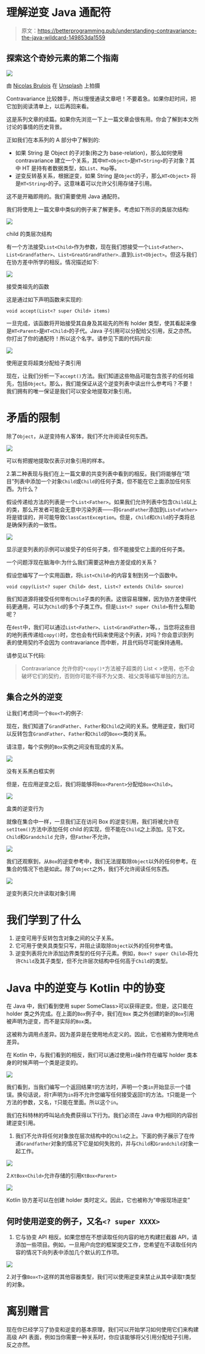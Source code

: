 # 理解逆变 Java 通配符

> 原文：<https://betterprogramming.pub/understanding-contravariance-the-java-wildcard-149853da1559>

## 探索这个奇妙元素的第二个指南

![](img/b758a71407a2c0e74d03252214601ad6.png)

由 [Nicolas Brulois](https://unsplash.com/@nicod5300?utm_source=unsplash&utm_medium=referral&utm_content=creditCopyText) 在 [Unsplash](https://unsplash.com/s/photos/bucket?utm_source=unsplash&utm_medium=referral&utm_content=creditCopyText) 上拍摄

Contravariance 比较棘手，所以慢慢通读文章吧！不要着急。如果你赶时间，把它加到阅读清单上，以后再回来看。

这是系列文章的续篇。如果你先浏览一下上一篇文章会很有用。你会了解到本文所讨论的事情的历史背景。

正如我们在本系列的 A 部分中了解到的:

*   如果 String 是 Object 的子对象(称之为 base-relation)，那么如何使用 contravariance 建立一个关系，其中`HT<Object>`是`HT<String>`的子对象？其中 HT 是持有者数据类型，如`List`、`Map`等。
*   逆变反转基关系，根据逆变，如果 String 是`Object`的子，那么`HT<Object>` 将是`HT<String>`的子。这意味着可以允许父引用存储子引用。

这不是开箱即用的。我们需要使用 Java 通配符。

我们将使用上一篇文章中类似的例子来了解更多。考虑如下所示的类层次结构:

![](img/7b70f25a2924407cba8561be1e9584f5.png)

child 的类层次结构

有一个方法接受`List<Child>`作为参数，现在我们想接受一个`List<Father>`、`List<Grandfather>`、`List<GreatGrandFather>`..直到`List<Object>`。但这与我们在协方差中所学的相反。情况描述如下:

![](img/1fa064d68847c2f8c30805bf18ed1c38.png)

接受类祖先的函数

这是通过如下声明函数来实现的:

```
void accept(List<? super Child> items)
```

一旦完成，该函数将开始接受其自身及其祖先的所有 holder 类型，使其看起来像是`HT<Parent>`是`HT<Child>`的子代。Java 子引用可以分配给父引用，反之亦然。你打出了你的通配符！所以这个名字。请参见下面的代码片段:

![](img/3ca6d81c892549e794bd7bd769ae83c3.png)

使用逆变将超类分配给子类引用

现在，让我们分析一下`accept()`方法。我们知道这些物品可能包含孩子的任何祖先，包括`Object`。那么，我们能保证从这个逆变列表中读出什么参考吗？不要！我们拥有的唯一保证是我们可以安全地提取对象引用。

# 矛盾的限制

除了`Object`，从逆变持有人客体，我们不允许阅读任何东西。

![](img/60009abc655bbf2de0fb505602ab77b5.png)

可以有把握地提取仅表示对象引用的样本。

2.第二种表现与我们在上一篇文章的共变列表中看到的相反。我们将能够在“项目”列表中添加一个对象`Child`或`Child`的任何子类，但不能在它上面添加任何东西。为什么？

假设传递给方法的列表是一个`List<Father>`。如果我们允许列表中包含`Child`以上的类，那么开发者可能会无意中污染列表——将`GrandFather`添加到`List<Father>`将是错误的，并可能导致`ClassCastException`。但是，`Child`和`Child`的子类将总是确保列表的一致性。

![](img/87d14d3c41a2667407f63c6da16e5df9.png)

显示逆变列表的示例可以接受子的任何子类，但不能接受它上面的任何子类。

一个问题浮现在脑海中:为什么我们需要这种由方差促成的关系？

假设您编写了一个实用函数，将`List<Child>`的内容复制到另一个函数中。

```
void copy(List<? super Child> dest, List<? extends Child> source)
```

我们知道源将接受任何带有`Child`子类的列表。这很容易理解，因为协方差使得代码更通用，可以为`Child`的多个子类工作。但是`List<? super Child>`有什么帮助呢？

在`dest`中，我们可以通过`List<Father>`、`List<GrandFather>`等。，当您将这些目的地列表传递给`copy()`时，您也会有代码来使用这个列表，对吗？你会意识到列表的使用契约不会因为 contravariance 而中断，并且代码尽可能保持通用。

请参见以下代码:

> Contravariance 允许你的`*copy()*`方法被子超类的 List < >使用，也不会破坏它们的契约，否则你可能不得不为父类、祖父类等编写单独的方法。

## 集合之外的逆变

让我们考虑同一个`Box<T>`的例子:

现在，我们知道了`GrandFather`、`Father`和`Child`之间的关系。使用逆变，我们可以反转包含`GrandFather`、`Father`和`Child`的`Box<>`类的关系。

请注意，每个实例的`Box`实例之间没有现成的关系。

![](img/bc1c5d95718f4f7a5f57120c4292974a.png)

没有关系黑白框实例

但是，在应用逆变之后，我们将能够将`Box<Parent>`分配给`Box<Child>`。

![](img/dbdedeae68940a5da86328683baff3c6.png)

盒类的逆变行为

就像在集合中一样，一旦我们正在访问 Box 的逆变引用，我们将被允许在`setItem()`方法中添加任何 child 的实现，但不能在`Child`之上添加。见下文。`Child`和`Grandchild` 允许，但`Father`不允许。

![](img/1a222e9220faa0cd2b22ac84658429e8.png)

我们还观察到，从`Box`的逆变参考中，我们无法提取除`Object`以外的任何参考。在集合的情况下也是如此。除了`Object`之外，我们不允许阅读任何东西。

![](img/965751bff3f1140ae2104caa914683dd.png)

逆变列表只允许读取对象引用

# 我们学到了什么

1.  逆变可用于反转包含对象之间的父子关系。
2.  它可用于使夹具类型只写，并阻止读取除`Object`以外的任何参考值。
3.  逆变列表将允许添加边界类型的任何子元素。例如，`Box<? super Child>`将允许`Child`及其子类型，但不允许层次结构中任何高于`Child`的类型。

# Java 中的逆变与 Kotlin 中的协变

在 Java 中，我们看到使用 super SomeClass>可以获得逆变。但是，这只能在 holder 类之外完成。在上面的`Box`例子中，我们在`Box` 类之外创建的新的`Box`引用被声明为逆变，而不是实际的`Box`类。

这被称为调用点差异。因为差异是在使用地点定义的。因此，它也被称为使用地点差异。

在 Kotlin 中，与我们看到的相反，我们可以通过使用`in`操作符在编写 holder 类本身的时候声明一个类是逆变的。

![](img/377cd5825c2b27f23120a5e3e6407db2.png)

我们看到，当我们编写一个返回结果`T`的方法时，声明一个类`in`开始显示一个错误。换句话说，将`T`声明为`in`将不允许您编写任何接受返回`T`的方法。`T`只能是一个方法的参数，又名，`T`只能在里面。所以这个`in`。

我们在科特林的呼叫站点免费获得以下行为。我们必须在 Java 中为相同的内容创建逆变引用。

1.  我们不允许将任何对象放在层次结构中的`Child`之上。下面的例子展示了在传递`Grandfather`对象的情况下它是如何失败的，并与`Child`和`Grandchild`对象一起工作。

![](img/1c06662797cd99e745b58dd5b4b3fd13.png)

2.`KtBox<Child>`允许存储的引用`KtBox<Parent>`

![](img/bea7e2dc84bb9f6ea156cbd47d01d530.png)

Kotlin 协方差可以在创建 holder 类时定义。因此，它也被称为“申报现场逆变”

## 何时使用逆变的例子，又名`<? super XXXX>`

1.  它与协变 API 相反。如果您想在不想读取任何内容的地方构建拦截器 API，请添加一些项目。例如，一旦用户向您的框架提交工作，您希望在不读取任何内容的情况下向列表中添加几个默认的工作项。

![](img/3b4c3b9acb67233592e5ff9a3f3a4c8c.png)

2.对于像`Box<T>`这样的其他容器类型，我们可以使用逆变来禁止从其中读取`T`类型的对象。

# 离别赠言

现在你已经学习了协变和逆变的基本原理，我们可以开始学习如何使用它们来构建高级 API 表面，例如当你需要一种关系时，你应该能够将父引用分配给子引用，反之亦然。